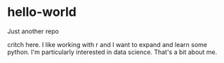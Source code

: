 # hello-world
Just another repo

critch here. I like working with r and I want to expand and learn some python. I'm particularly interested in data science. That's a bit about me.
